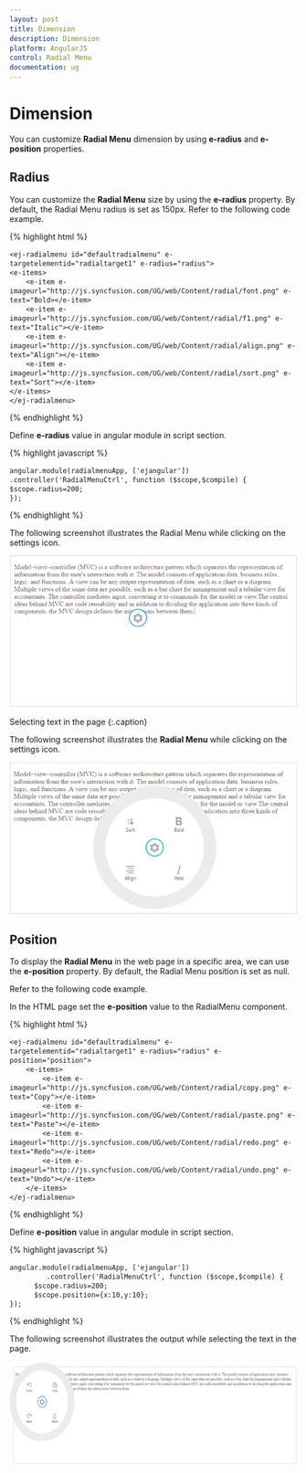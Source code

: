 ```yaml
---
layout: post
title: Dimension
description: Dimension
platform: AngularJS
control: Radial Menu
documentation: ug
---
```


# Dimension

You can customize **Radial Menu** dimension by using **e-radius** and **e-position** properties.

## Radius

You can customize the **Radial Menu** size by using the **e-radius** property. By default, the Radial Menu radius is set as 150px. Refer to the following code example.

{% highlight html %}

    <ej-radialmenu id="defaultradialmenu" e-targetelementid="radialtarget1" e-radius="radius">
    <e-items>
        <e-item e-imageurl="http://js.syncfusion.com/UG/web/Content/radial/font.png" e-text="Bold></e-item>
        <e-item e-imageurl="http://js.syncfusion.com/UG/web/Content/radial/f1.png" e-text="Italic"></e-item>
        <e-item e-imageurl="http://js.syncfusion.com/UG/web/Content/radial/align.png" e-text="Align"></e-item>
        <e-item e-imageurl="http://js.syncfusion.com/UG/web/Content/radial/sort.png" e-text="Sort"></e-item>
    </e-items>
    </ej-radialmenu>

{% endhighlight %}

Define **e-radius** value in angular module in script section.
    
{% highlight javascript %}

    angular.module(radialmenuApp, ['ejangular'])
    .controller('RadialMenuCtrl', function ($scope,$compile) {
    $scope.radius=200;
    });

{% endhighlight %}

The following screenshot illustrates the Radial Menu while clicking on the settings icon.

![](dimension-images\dimension_img1.png)

Selecting text in the page
{:.caption}



The following screenshot illustrates the **Radial Menu** while clicking on the settings icon.

![](dimension-images\dimension_img2.png)

## Position 

To display the **Radial Menu** in the web page in a specific area, we can use the **e-position** property. By default, the Radial Menu position is set as null.

Refer to the following code example.

In the HTML page set the **e-position** value to the RadialMenu component.

{% highlight html %}

    <ej-radialmenu id="defaultradialmenu" e-targetelementid="radialtarget1" e-radius="radius" e-position="position">
        <e-items>
            <e-item e-imageurl="http://js.syncfusion.com/UG/web/Content/radial/copy.png" e-text="Copy"></e-item>
            <e-item e-imageurl="http://js.syncfusion.com/UG/web/Content/radial/paste.png" e-text="Paste"></e-item>
            <e-item e-imageurl="http://js.syncfusion.com/UG/web/Content/radial/redo.png" e-text="Redo"></e-item>
            <e-item e-imageurl="http://js.syncfusion.com/UG/web/Content/radial/undo.png" e-text="Undo"></e-item>
        </e-items>
    </ej-radialmenu>

{% endhighlight %}

Define **e-position** value in angular module in script section.
    
{% highlight javascript %}

    angular.module(radialmenuApp, ['ejangular'])
             .controller('RadialMenuCtrl', function ($scope,$compile) {
          $scope.radius=200;
          $scope.position={x:10,y:10};
    });

{% endhighlight %}

The following screenshot illustrates the output while selecting the text in the page.

![](dimension-images\dimension_img4.png)






